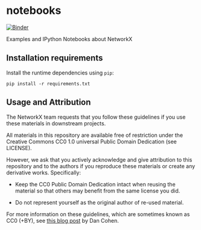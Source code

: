 # notebooks
[![Binder](https://mybinder.org/badge_logo.svg)](https://mybinder.org/v2/gh/networkx/notebooks/main)

Examples and IPython Notebooks about NetworkX

## Installation requirements ##

Install the runtime dependencies using `pip`:

    pip install -r requirements.txt

## Usage and Attribution

The NetworkX team requests that you follow these guidelines if you use these
materials in downstream projects.

All materials in this repository are available free of restriction under the
Creative Commons CC0 1.0 universal Public Domain Dedication (see LICENSE).

However, we ask that you actively acknowledge and give attribution to this
repository and to the authors if you reproduce these materials or create any
derivative works.
Specifically:

 - Keep the CC0 Public Domain Dedication intact when reusing the material
   so that others may benefit from the same license you did.

 - Do not represent yourself as the original author of re-used material.

For more information on these guidelines, which are sometimes known as
CC0 (+BY), see [this blog post](http://www.dancohen.org/2013/11/26/cc0-by/) by
Dan Cohen.
